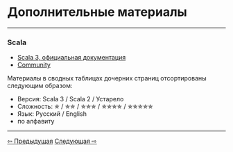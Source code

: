 # Дополнительные материалы

--- 

### Scala
- [Scala 3, официальная документация](https://docs.scala-lang.org/scala3/book/introduction.html)
- [Community](https://scala-lang.org/community/)

Материалы в сводных таблицах дочерних страниц отсортированы следующим образом:
- Версия: Scala 3 / Scala 2 / Устарело
- Сложность: &#10031; / &#10031;&#10031; / &#10031;&#10031;&#10031; / &#10031;&#10031;&#10031;&#10031; / &#10031;&#10031;&#10031;&#10031;&#10031;
- Язык: Русский / English
- по алфавиту


---

<div>
    <a href="extra">&#8678; Предыдущая</a>
    <a href="extra/one_star">Следующая &#8680;</a>
</div>
